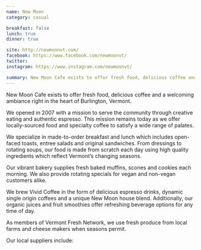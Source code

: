 ```yaml
---
name: New Moon
category: casual

breakfast: false
lunch: true
dinner: true

site: http://newmoonvt.com/
facebook: https://www.facebook.com/newmoonvt/
twitter: 
instagram: https://www.instagram.com/newmoonvt/

summary: New Moon Cafe exists to offer fresh food, delicious coffee and a welcoming ambiance right in the heart of Burlington, Vermont.   
---
```


New Moon Cafe exists to offer fresh food, delicious coffee and a welcoming ambiance right in the heart of Burlington, Vermont.   

We opened in 2007 with a mission to serve the community through creative eating and authentic espresso.  This mission remains today as we offer locally-sourced food and specialty coffee to satisfy a wide range of palates.  

We specialize in made-to-order breakfast and lunch which includes open-faced toasts, entree salads and original sandwiches.  From dressings to rotating soups, our food is made from scratch each day using high quality ingredients which reflect Vermont’s changing seasons. 

Our vibrant bakery supplies fresh baked muffins, scones and cookies each morning.  We also provide rotating specials for vegan and non-vegan customers alike.  

We brew Vivid Coffee in the form of delicious espresso drinks, dynamic single origin coffees and a unique New Moon house blend.  Additionally, our organic juices and fruit smoothies offer refreshing beverage options for any time of day.

As members of Vermont Fresh Network, we use fresh produce from local farms and cheese makers when seasons permit.

Our local suppliers include:
